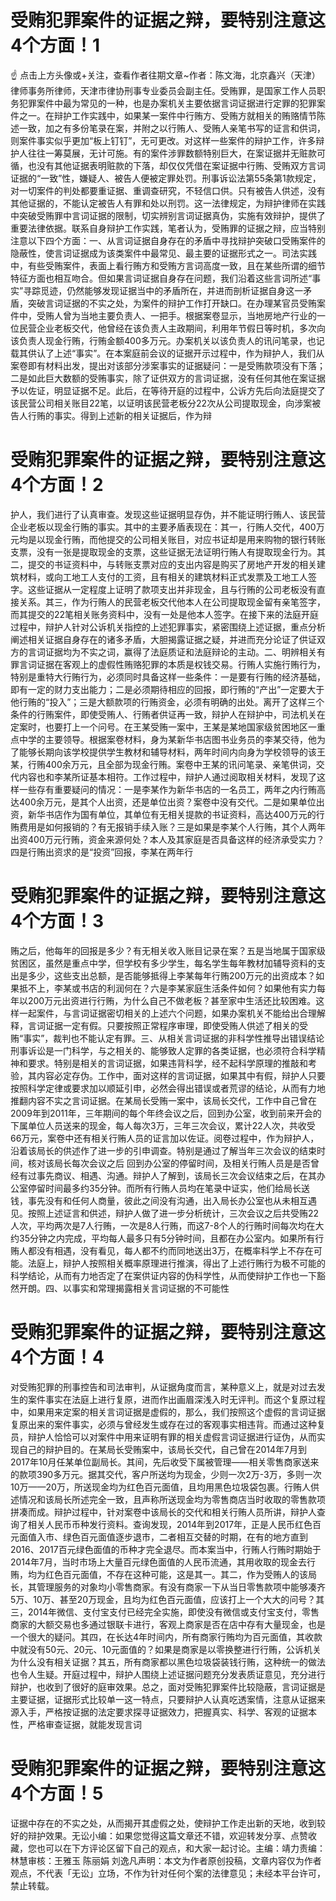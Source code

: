 # 受贿犯罪案件的证据之辩，要特别注意这4个方面！1

☝ 点击上方头像或+关注，查看作者往期文章~作者：陈文海，北京鑫兴（天津）律师事务所律师，天津市律协刑事专业委员会副主任。受贿罪，是国家工作人员职务犯罪案件中最为常见的一种，也是办案机关主要依据言词证据进行定罪的犯罪案件之一。在辩护工作实践中，如果某一案件中行贿方、受贿方就相关的贿赂情节陈述一致，加之有多份笔录在案，并附之以行贿人、受贿人亲笔书写的证言和供词，则案件事实似乎更加“板上钉钉”，无可更改。对这样一些案件的辩护工作，许多辩护人往往一筹莫展，无计可施。有的案件涉罪数额特别巨大，在案证据并无赃款可循，也没有其他证据表明赃款的下落，却仅仅凭借在案证据中行贿、受贿双方言词证据的“一致”性，嫌疑人、被告人便被定罪处罚。刑事诉讼法第55条第1款规定，对一切案件的判处都要重证据、重调查研究，不轻信口供。只有被告人供述，没有其他证据的，不能认定被告人有罪和处以刑罚。这一法律规定，为辩护律师在实践中突破受贿罪中言词证据的限制，切实辨别言词证据真伪，实施有效辩护，提供了重要法律依据。联系自身辩护工作实践，笔者认为，受贿罪的证据之辩，应当特别注意以下四个方面：一、从言词证据自身存在的矛盾中寻找辩护突破口受贿案件的隐蔽性，使言词证据成为该类案件中最常见、最主要的证据形式之一。司法实践中，有些受贿案件，表面上看行贿方和受贿方言词高度一致，且在某些所谓的细节特征方面也相互吻合。但如果言词证据自身存在问题，我们沿着这些言词所述“事实”寻踪觅迹，仍然能够发现证据当中的矛盾所在，并进而剖析证据自身这一矛盾，突破言词证据的不实之处，为案件的辩护工作打开缺口。在办理某官员受贿案件中，受贿人曾为当地主要负责人、一把手。根据案卷显示，当地房地产行业的一位民营企业老板交代，他曾经在该负责人主政期间，利用年节假日等时机，多次向该负责人现金行贿，行贿金额400多万元。办案机关以该负责人的讯问笔录，也记载其供认了上述“事实”。在本案庭前会议的证据开示过程中，作为辩护人，我们从案卷即有材料出发，提出对该部分涉案事实的证据疑问：一是受贿款项没有下落；二是如此巨大数额的受贿事实，除了证供双方的言词证据，没有任何其他在案证据予以佐证，明显证据不足。此后，在等待开庭的过程中，公诉方先后向法庭提交了该民营公司相关账目22笔，以证明该民营老板分22次从公司提取现金，向涉案被告人行贿的事实。得到上述新的相关证据后，作为辩

# 受贿犯罪案件的证据之辩，要特别注意这4个方面！2

护人，我们进行了认真审查。发现这些证据明显存伪，并不能证明行贿人、该民营企业老板以现金行贿的事实。其中的主要矛盾表现在：其一，行贿人交代，400万元均是以现金行贿，而他提交的公司相关账目，对应书证却是用来购物的银行转账支票，没有一张是提取现金的支票，这些证据无法证明行贿人有提取现金行为。其二，提交的书证资料中，与转账支票对应的支出内容是购买了房地产开发的相关建筑材料，或向工地工人支付的工资，且有相关的建筑材料正式发票及工地工人签字。这些证据从一定程度上证明了款项支出并非现金，且与行贿的公司老板没有直接关系。其三，作为行贿人的民营老板交代他本人在公司提取现金留有亲笔签字，而其提交的22笔相关账务资料中，没有一处是他本人签字。在接下来的法庭开庭过程中，辩护人针对公诉机关指控的上述犯罪事实，紧密围绕上述证据，重点分析阐述相关证据自身存在的诸多矛盾，大胆揭露证据之疑，并进而充分论证了供证双方的言词证据均为不实之词，赢得了法庭质证和法庭辩论的主动。二、明辨相关有罪言词证据在客观上的虚假性贿赂犯罪的本质是权钱交易。行贿人实施行贿行为，特别是重特大行贿行为，必须同时具备这样一些条件：一是要有行贿的经济基础，即有一定的财力支出能力；二是必须期待相应的回报，即行贿的“产出”一定要大于他行贿的“投入”；三是大额款项的行贿资金，必须有明确的出处。离开了这样三个条件的行贿案件，即使受贿人、行贿者供证再一致，辩护人在辩护中，司法机关在定案时，也要打上一个问号。在王某受贿一案中，王某是某地国家级贫困地区一重点中学的主要领导。根据案卷材料，身为某新华书店图书业务员的李某交待，他为了能够长期向该学校提供学生教材和辅导材料，两年时间内向身为学校领导的该王某，行贿400余万元，且全部为现金行贿。案卷中王某的讯问笔录、亲笔供词，交代内容也和李某所证基本相符。工作过程中，辩护人通过阅取相关材料，发现了这样一些存有重要疑问的情况：一是李某作为新华书店的一名员工，两年之内行贿高达400余万元，是其个人出资，还是单位出资？案卷中没有交代。二是如果单位出资，新华书店作为国有单位，其单位有无相关提款的书证资料，高达400万元的行贿费用是如何报销的？有无报销手续入账？三是如果是李某个人行贿，其个人两年出资400万元行贿，资金来源何处？本人及其家庭是否具备这样的经济承受实力？四是行贿出资求的是“投资”回报，李某在两年行

# 受贿犯罪案件的证据之辩，要特别注意这4个方面！3

贿之后，他每年的回报是多少？有无相关收入账目记录在案？五是当地属于国家级贫困区，虽然是重点中学，但学校有多少学生，每名学生每年教材加辅导资料的支出是多少，这些支出总额，是否能够抵得上李某每年行贿200万元的出资成本？如果抵不上，李某或书店的利润何在？六是李某家庭生活条件如何？如果他有实力每年以200万元出资进行行贿，为什么自己不做老板？甚至家中生活还比较困难。这样一起案件，与言词证据密切相关的上述六个问题，如果办案机关不能给出合理解释，言词证据一定有假。只要按照正常程序审理，即使受贿人供述了相关的受贿“事实”，裁判也不能认定有罪。三、从相关言词证据的非科学性推导出错误结论刑事诉讼是一门科学，与之相关的、能够致人定罪的各类证据，也必须符合科学精神和要求。特别是相关的言词证据，如果违背科学，经不起科学原理的推敲和考验，其内容必定存伪。工作中，面对这样的言词证据，如果其中有假，辩护人只要按照科学定律或要求加以顺延引申，必然会得出错误或者荒谬的结论，从而有力地推翻内容不实之言词证据。在某局长受贿一案中，该局长交代，工作中自己曾在2009年到2011年，三年期间的每个年终会议之后，回到办公室，收到前来开会的下属单位人员送来的现金，每人每次3万，三年三次会议，累计22人次，共收受66万元，案卷中还有相关行贿人员的证言加以佐证。阅卷过程中，作为辩护人，沿着该局长的供述作了进一步的引申调查。特别是通过了解当年三次会议的结束时间，核对该局长每次会议之后 回到办公室的停留时间，及相关行贿人员是是否曾经有过事先商议、相遇、沟通。辩护人了解到，该局长三次会议结束之后，在其办公室停留时间最多约35分钟。而所有行贿人员均在笔录中证实，他们给局长送钱，事先没有和任何人商量，彼此之间没有沟通，出入局长办公室也从未相互遇见。按照上述证言和供述，辩护人做了进一步分析统计，三次会议之后共受贿22人次，平均两次是7人行贿，一次是8人行贿，而这7-8个人的行贿时间每次均在大约35分钟之内完成，平均每人最多只有5分钟时间，且都在办公室内。如果所有行贿人都没有相遇，没有看见，每人都不约而同地送出3万，在概率科学上不存在可能。法庭上，辩护人按照相关概率原理进行推演，得出了上述行贿行为极不可能的科学结论，从而有力地否定了在案供证内容的伪科学性，从而使辩护工作也一下豁然开朗。四、以事实和常理揭露相关言词证据的不可能性

# 受贿犯罪案件的证据之辩，要特别注意这4个方面！4

对受贿犯罪的刑事控告和司法审判，从证据角度而言，某种意义上，就是对过去发生的案件事实在法庭上进行复原，进而作出画眉深浅入时无评判。而这个复原过程中，如果用来定案的相关言词证据是虚假的，那么，我们按照这个虚假的言词证据复原出来的案件事实，必须与曾经发生或存在过的客观事实相违背。而通过这种复员，辩护人恰恰可以对案件中用来证明有罪的相关虚假言词证据进行证伪，从而实现自己的辩护目的。在某局长受贿案中，该局长交代，自己曾在2014年7月到2017年10月任某单位副局长。其间，先后收受下属被管理——相关零售商家送来的款项390多万元。据其交代，客户所送均为现金，少则一次2万-3万，多则一次10万——20万，所送现金均为红色百元面值，且均用黑色垃圾袋包裹。行贿人供述情况和该局长所述完全一致，且声称所送现金均为零售商店当时收取的零售款项拼凑而成。辩护过程中，针对案卷中该局长的交代和相关行贿人员所讲，辩护人查询了相关人民币币种发行资料。查询发现，2014年到2017年，正是人民币红色百元面值入市、绿色百元面值逐步退市，二者相互交替的时期，在有的地方直到2016、2017百元绿色面值的币种才完全退尽。而本案当中，行贿人行贿时期始于2014年7月，当时市场上大量百元绿色面值的人民币流通，其用收取的现金去行贿，均为红色百元面值，不存在这种可能，这是其一。其二，作为受贿人的该局长，其管理服务的对象均小零售商家。有没有商家一下从当日零售款项中能够凑齐5万、10万、甚至20万现金，且均为红色百元面值，应该打上一个大大的问号？其三，2014年微信、支付宝支付已经完全实施，即使没有微信或支付宝支付，零售商家的大额交易也多通过银联卡进行，客观上商家是否在店中存有大量现金，也是一个很大的疑问。其四，在长达4年时间内，所有商家行贿均为百元面值，其收款中就没有50元、20元、10元面值的？如果是商家是以零换整进行行贿，公诉机关为什么没有相关证据？其五，所有商家都以黑色垃圾袋装钱行贿，这种统一的做法也令人生疑。开庭过程中，辩护人围绕上述证据问题充分发表质证意见，充分进行辩护，也收到了很好的庭审效果。总之，面对受贿犯罪案件比较隐蔽，言词证据是主要证据，证据形式比较单一这一特点，只要辩护人认真吃透案情，注意从证据来源入手，严格按证据的法定要求探寻证据效力，把握真实、科学、客观的证据本性，严格审查证据，就能发现言词

# 受贿犯罪案件的证据之辩，要特别注意这4个方面！5

证据中存在的不实之处，从而揭开其虚假之处，使辩护工作走出新的天地，收到较好的辩护效果。无讼小编：如果您觉得这篇文章还不错，欢迎转发分享、点赞收藏，您也可以在下方评论区留下自己的观点，和大家一起讨论。主编：靖力责编：林慧审核：王雅玉 陈丽娟 刘逸凡声明：本文为作者原创投稿，文章内容仅为作者观点，不代表「无讼」立场，不作为针对任何个案的法律意见；未经本平台许可，禁止转载。

